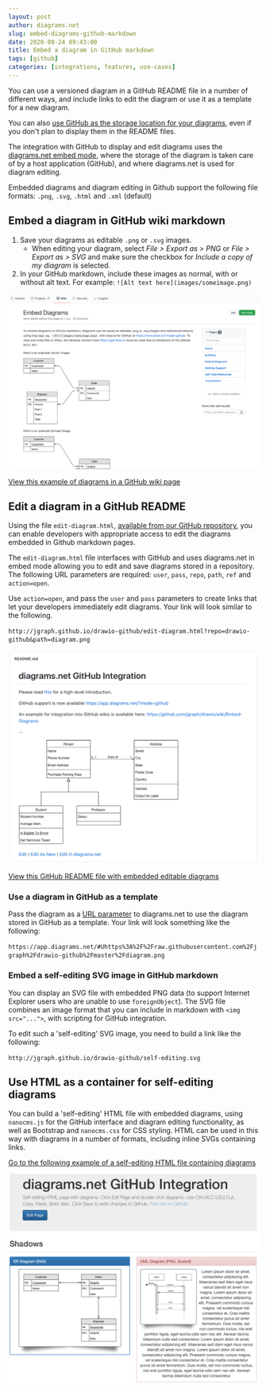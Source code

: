 ```yaml
---
layout: post
author: diagrams.net
slug: embed-diagrams-github-markdown
date: 2020-08-24 09:43:00
title: Embed a diagram in GitHub markdown
tags: [github]
categories: [integrations, features, use-cases]
---
```


You can use a versioned diagram in a GitHub README file in a number of different ways, and include links to edit the diagram or use it as a template for a new diagram.

You can also [use GitHub as the storage location for your diagrams](https://app.diagrams.net/?mode=github), even if you don't plan to display them in the README files.

The integration with GitHub to display and edit diagrams uses the [diagrams.net embed mode](https://github.com/jgraph/drawio-integration), where the storage of the diagram is taken care of by a host application (GitHub), and where diagrams.net is used for diagram editing.

Embedded diagrams and diagram editing in Github support the following file formats: ``.png``, ``.svg``, ``.html`` and ``.xml`` (default)

## Embed a diagram in GitHub wiki markdown

1. Save your diagrams as editable ``.png`` or ``.svg`` images.
   * When editing your diagram, select _File > Export as > PNG_ or _File > Export as > SVG_ and make sure the checkbox for _Include a copy of my diagram_ is selected.
2. In your GitHub markdown, include these images as normal, with or without alt text. For example: ``![Alt text here](images/someimage.png)``

[<img src="/assets/img/blog/github-wiki-example.png" style="max-width:100%;height:auto;" alt="Embed editable diagrams in GitHub wiki pages">](https://github.com/jgraph/drawio/wiki/Embed-Diagrams)

[View this example of diagrams in a GitHub wiki page](https://github.com/jgraph/drawio/wiki/Embed-Diagrams)

## Edit a diagram in a GitHub README

Using the file ``edit-diagram.html``, [available from our GitHub repository](https://github.com/jgraph/drawio-github), you can enable developers with appropriate access to edit the diagrams embedded in Github markdown pages.

The ``edit-diagram.html`` file interfaces with GitHub and uses diagrams.net in embed mode allowing you to edit and save diagrams stored in a repository. The following URL parameters are required: ``user``, ``pass``, ``repo``, ``path``, ``ref`` and ``action=open``.

Use ``action=open``, and pass the ``user`` and ``pass`` parameters to create links that let your developers immediately edit diagrams. Your link will look similar to the following.

``http://jgraph.github.io/drawio-github/edit-diagram.html?repo=drawio-github&path=diagram.png``

[<img src="/assets/img/blog/github-markdown-integration.png" style="max-width:100%;height:auto;" alt="Use links to edit diagrams directly when they are stored in a GitHub repository">](https://github.com/jgraph/drawio-github)

[View this GitHub README file with embedded editable diagrams](https://github.com/jgraph/drawio-github)

### Use a diagram in GitHub as a template

Pass the diagram as a [URL parameter](/doc/faq/supported-url-parameters.html) to diagrams.net to use the diagram stored in GitHub as a template. Your link will look something like the following:

``https://app.diagrams.net/#Uhttps%3A%2F%2Fraw.githubusercontent.com%2Fjgraph%2Fdrawio-github%2Fmaster%2Fdiagram.png``

### Embed a self-editing SVG image in GitHub markdown

You can display an SVG file with embedded PNG data (to support Internet Explorer users who are unable to use ``foreignObject``). The SVG file combines an image format that you can include in markdown with ``<img src="...">``, with scripting for GitHub integration.

To edit such a 'self-editing' SVG image, you need to build a link like the following:

``http://jgraph.github.io/drawio-github/self-editing.svg``

## Use HTML as a container for self-editing diagrams

You can build a 'self-editing' HTML file with embedded diagrams, using ``nanocms.js`` for the GitHub interface and diagram editing functionality, as well as Bootstrap and ``nanocms.css`` for CSS styling. HTML can be used in this way with diagrams in a number of formats, including inline SVGs containing links.

[Go to the following example of a self-editing HTML file containing diagrams](http://jgraph.github.io/drawio-github/self-editing.html)

[<img src="/assets/img/blog/github-self-editing-html.png" style="max-width:100%;height:auto;" alt="Use this example for self-editing HTML with diagrams to see how to implement this in GitHub">](http://jgraph.github.io/drawio-github/self-editing.html)
